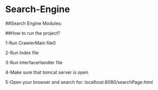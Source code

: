 # Search-Engine

##Search Engine Modules:


##How to run the project?

1-Run CrawlerMain file0

2-Run Index file

3-Run InterfaceHandler file

4-Make sure that tomcat server is open

5-Open your browser and search for: localhost:8080/searchPage.html
